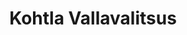 ---
title: Kohtla Vallavalitsus
maintainer_name: Tiina Albi
maintainer_email: tiina.albi@kohtlavv.ee
description: ''
---